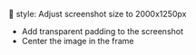 📸 style: Adjust screenshot size to 2000x1250px

- Add transparent padding to the screenshot
- Center the image in the frame
